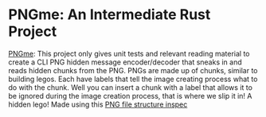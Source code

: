 # PNGme: An Intermediate Rust Project
[PNGme](https://picklenerd.github.io/pngme_book/): This project only gives unit tests and relevant reading material to create a CLI PNG hidden message encoder/decoder that sneaks in and reads hidden chunks from the PNG. PNGs are made up of chunks, similar to building legos. Each have labels that tell the image creating process what to do with the chunk. Well you can insert a chunk with a label that allows it to be ignored during the image creation process, that is where we slip it in! A hidden lego! Made using this [PNG file structure inspec](http://www.libpng.org/pub/png/spec/1.2/PNG-Structure.html)
